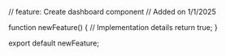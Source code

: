 // feature: Create dashboard component
// Added on 1/1/2025

function newFeature() {
  // Implementation details
  return true;
}

export default newFeature;